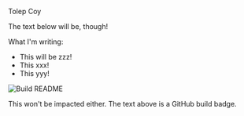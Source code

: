 Tolep Coy

The text below will be, though!

What I'm writing:

- This will be zzz!
- This xxx!
- This yyy!

![Build README](https://github.com/tolepcoy/tolepcoy/workflows/Build%20README/badge.svg)

This won't be impacted either. The text above is a GitHub build badge.
